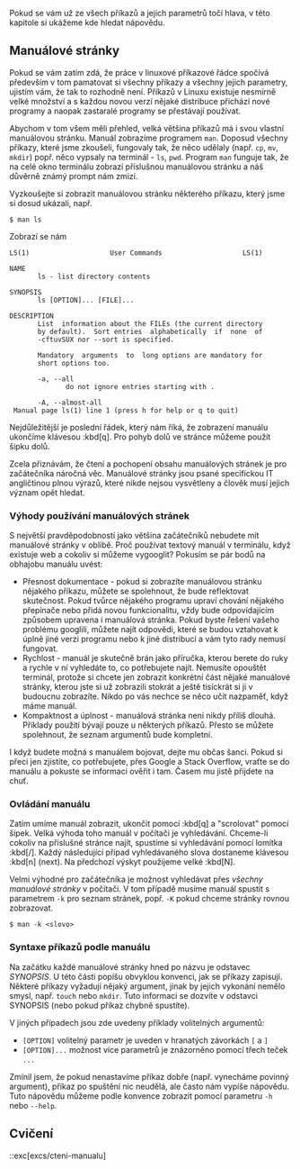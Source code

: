 Pokud se vám už ze všech příkazů a jejich parametrů točí hlava, v této kapitole si ukážeme kde hledat nápovědu.

## Manuálové stránky

Pokud se vám zatím zdá, že práce v linuxové příkazové řádce spočívá především v tom pamatovat si všechny příkazy a všechny jejich parametry, ujistím vám, že tak to rozhodně není. Příkazů v Linuxu existuje nesmírně velké množství a s každou novou verzí nějaké distribuce přichází nové programy a naopak zastaralé programy se přestávají používat.

Abychom v tom všem měli přehled, velká většina příkazů má i svou vlastní manuálovou stránku. Manuál zobrazíme programem `man`. Doposud všechny příkazy, které jsme zkoušeli, fungovaly tak, že něco udělaly (např. `cp`, `mv`, `mkdir`) popř. něco vypsaly na terminál - `ls`, `pwd`. Program `man` funguje tak, že na celé okno terminálu zobrazí příslušnou manuálovou stránku a náš důvěrně známý prompt nám zmizí.

Vyzkoušejte si zobrazit manuálovou stránku některého příkazu, který jsme si dosud ukázali, např.

```shell
$ man ls
```

Zobrazí se nám

```
LS(1)                    User Commands                    LS(1)

NAME
       ls - list directory contents

SYNOPSIS
       ls [OPTION]... [FILE]...

DESCRIPTION
       List  information about the FILEs (the current directory
       by default).  Sort entries  alphabetically  if  none  of
       -cftuvSUX nor --sort is specified.

       Mandatory  arguments  to  long options are mandatory for
       short options too.

       -a, --all
              do not ignore entries starting with .

       -A, --almost-all
 Manual page ls(1) line 1 (press h for help or q to quit)
```

Nejdůležitější je poslední řádek, který nám říká, že zobrazení manuálu ukončíme klávesou :kbd[q]. Pro pohyb dolů ve stránce můžeme použít šipku dolů.

Zcela přiznávám, že čtení a pochopení obsahu manuálových stránek je pro začátečníka náročná věc. Manuálové stránky jsou psané specifickou IT angličtinou plnou výrazů, které nikde nejsou vysvětleny a člověk musí jejich význam opět hledat.


### Výhody používání manuálových stránek

S největší pravděpodobností jako většina začátečníků nebudete mít manuálové stránky v oblibě. Proč používat textový manuál v terminálu, když existuje web a cokoliv si můžeme vygooglit? Pokusím se pár bodů na obhajobu manuálu uvést:

* Přesnost dokumentace - pokud si zobrazíte manuálovou stránku nějakého příkazu, můžete se spolehnout, že bude reflektovat skutečnost. Pokud tvůrce nějakého programu upraví chování nějakého přepínače nebo přidá novou funkcionalitu, vždy bude odpovídajícím způsobem upravena i manuálová stránka. Pokud byste řešení vašeho problému googlili, můžete najít odpovědi, které se budou vztahovat k úplně jiné verzi programu nebo k jiné distribuci a vám tyto rady nemusí fungovat.
* Rychlost - manuál je skutečně brán jako příručka, kterou berete do ruky a rychle v ní vyhledáte to, co potřebujete najít. Nemusíte opouštět terminál, protože si chcete jen zobrazit konkrétní část nějaké manuálové stránky, kterou jste si už zobrazili stokrát a ještě tisíckrát si ji v budoucnu zobrazíte. Nikdo po vás nechce se něco učit nazpaměť, když máme manuál.
* Kompaktnost a úplnost - manuálová stránka není nikdy příliš dlouhá. Příklady použití bývají pouze u některých příkazů. Přesto se můžete spolehnout, že seznam argumentů bude kompletní.

I když budete možná s manuálem bojovat, dejte mu občas šanci. Pokud si přeci jen zjistíte, co potřebujete, přes Google a Stack Overflow, vraťte se do manuálu a pokuste se informaci ověřit i tam. Časem mu jistě přijdete na chuť.


### Ovládání manuálu

Zatím umíme manuál zobrazit, ukončit pomocí :kbd[q] a "scrolovat" pomocí šipek. Velká výhoda toho manuál v počítači je vyhledávání. Chceme-li cokoliv na příslušné stránce najít, spustíme si vyhledávání pomocí lomítka :kbd[/]. Každý následující případ vyhledávaného slova dostaneme klávesou :kbd[n] (next). Na předchozí výskyt použijeme velké :kbd[N].

Velmi výhodné pro začátečníka je možnost vyhledávat přes _všechny manuálové stránky_ v počítači. V tom případě musíme manuál spustit s parametrem `-k` pro seznam stránek, popř. `-K` pokud chceme stránky rovnou zobrazovat.

```shell
$ man -k <slovo>
```

### Syntaxe příkazů podle manuálu

Na začátku každé manuálové stránky hned po názvu je odstavec _SYNOPSIS_. U této části popíšu obvyklou konvenci, jak se příkazy zapisují. Některé příkazy vyžadují nějaký argument, jinak by jejich vykonání nemělo smysl, např. `touch` nebo `mkdir`. Tuto informaci se dozvíte v odstavci SYNOPSIS (nebo pokud příkaz chybně spustíte).

V jiných případech jsou zde uvedeny příklady volitelných argumentů:

* `[OPTION]` volitelný parametr je uveden v hranatých závorkách `[` a `]`
* `[OPTION]...` možnost více parametrů je znázorněno pomocí třech teček `...`

Zmínil jsem, že pokud nenastavíme příkaz dobře (např. vynecháme povinný argument), příkaz po spuštění nic neudělá, ale často nám vypíše nápovědu. Tuto nápovědu můžeme podle konvence zobrazit pomocí parametru `-h` nebo `--help`.


## Cvičení
::exc[excs/cteni-manualu]

